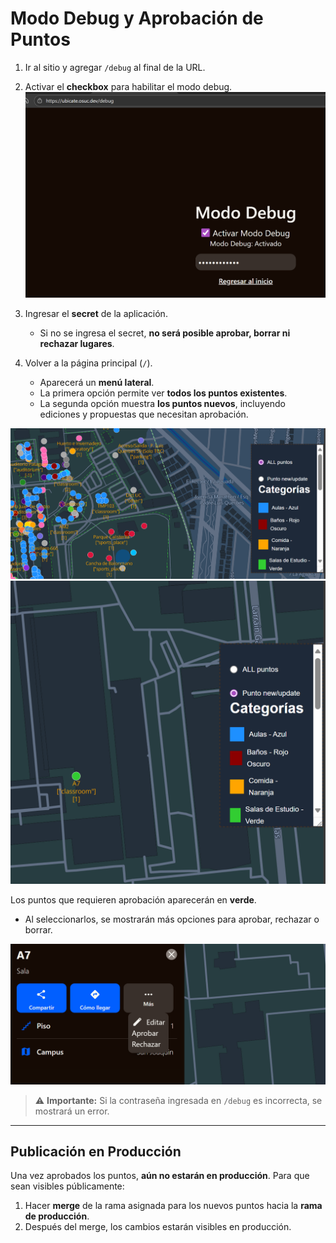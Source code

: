 # Modo Debug y Aprobación de Puntos

1. Ir al sitio y agregar `/debug` al final de la URL.
2. Activar el **checkbox** para habilitar el modo debug.
   ![alt text](image-3.png)
3. Ingresar el **secret** de la aplicación.

   - Si no se ingresa el secret, **no será posible aprobar, borrar ni rechazar lugares**.

4. Volver a la página principal (`/`).

   - Aparecerá un **menú lateral**.
   - La primera opción permite ver **todos los puntos existentes**.
   - La segunda opción muestra **los puntos nuevos**, incluyendo ediciones y propuestas que necesitan aprobación.

![Vista del menú](image.png)
![Vista de puntos nuevos](image-1.png)

Los puntos que requieren aprobación aparecerán en **verde**.

- Al seleccionarlos, se mostrarán más opciones para aprobar, rechazar o borrar.

![Opciones de aprobación](image-2.png)

> ⚠️ **Importante:** Si la contraseña ingresada en `/debug` es incorrecta, se mostrará un error.

---

## Publicación en Producción

Una vez aprobados los puntos, **aún no estarán en producción**.
Para que sean visibles públicamente:

1. Hacer **merge** de la rama asignada para los nuevos puntos hacia la **rama de producción**.
2. Después del merge, los cambios estarán visibles en producción.
